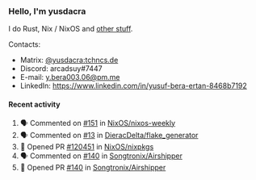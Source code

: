 ### Hello, I'm yusdacra

I do Rust, Nix / NixOS and [other stuff](https://yusdacra.gitlab.io/info/about).

Contacts:
- Matrix: [@yusdacra:tchncs.de](https://matrix.to/#/@yusdacra:tchncs.de)
- Discord: arcadsuy#7447
- E-mail: y.bera003.06@pm.me
- LinkedIn: https://www.linkedin.com/in/yusuf-bera-ertan-8468b7192

#### Recent activity

<!--START_SECTION:activity-->
1. 🗣 Commented on [#151](https://github.com/NixOS/nixos-weekly/issues/151) in [NixOS/nixos-weekly](https://github.com/NixOS/nixos-weekly)
2. 🗣 Commented on [#13](https://github.com/DieracDelta/flake_generator/issues/13) in [DieracDelta/flake_generator](https://github.com/DieracDelta/flake_generator)
3. 💪 Opened PR [#120451](https://github.com/NixOS/nixpkgs/pull/120451) in [NixOS/nixpkgs](https://github.com/NixOS/nixpkgs)
4. 🗣 Commented on [#140](https://github.com/Songtronix/Airshipper/issues/140) in [Songtronix/Airshipper](https://github.com/Songtronix/Airshipper)
5. 💪 Opened PR [#140](https://github.com/Songtronix/Airshipper/pull/140) in [Songtronix/Airshipper](https://github.com/Songtronix/Airshipper)
<!--END_SECTION:activity-->
